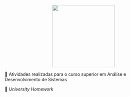 <p align="center">
  <img align="center" width="200px" src="https://www.svgrepo.com/show/429910/script-coding-programming.svg">
</p>

:open_file_folder: Atividades realizadas para o curso superior em Análise e Desenvolvimento de Sistemas

:open_file_folder: *University Homework*
